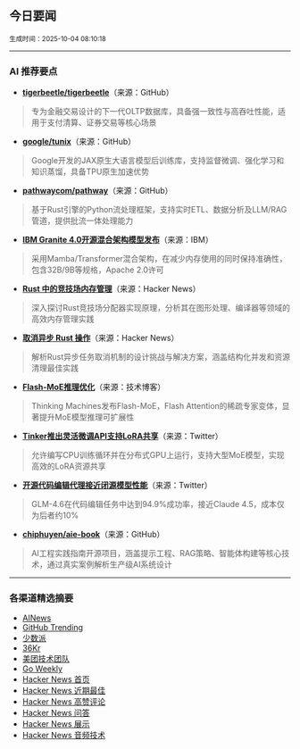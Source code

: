 ## 今日要闻

<sub> 生成时间：2025-10-04 08:10:18</sub>


---

### AI 推荐要点

- **[tigerbeetle/tigerbeetle](https://github.com/tigerbeetle/tigerbeetle)**（来源：GitHub）  
> 专为金融交易设计的下一代OLTP数据库，具备强一致性与高吞吐性能，适用于支付清算、证券交易等核心场景

- **[google/tunix](https://github.com/google/tunix)**（来源：GitHub）  
> Google开发的JAX原生大语言模型后训练库，支持监督微调、强化学习和知识蒸馏，具备TPU原生加速优势

- **[pathwaycom/pathway](https://github.com/pathwaycom/pathway)**（来源：GitHub）  
> 基于Rust引擎的Python流处理框架，支持实时ETL、数据分析及LLM/RAG管道，提供批流一体处理能力

- **[IBM Granite 4.0开源混合架构模型发布](https://www.ibm.com/new/announcements/ibm-granite-4-0-hyper-efficient-high-performance-hybrid-models)**（来源：IBM）  
> 采用Mamba/Transformer混合架构，在减少内存使用的同时保持准确性，包含32B/9B等规格，Apache 2.0许可

- **[Rust 中的竞技场内存管理](https://news.ycombinator.com/item?id=45467032)**（来源：Hacker News）  
> 深入探讨Rust竞技场分配器实现原理，分析其在图形处理、编译器等领域的高效内存管理实践

- **[取消异步 Rust 操作](https://news.ycombinator.com/item?id=45464632)**（来源：Hacker News）  
> 解析Rust异步任务取消机制的设计挑战与解决方案，涵盖结构化并发和资源清理最佳实践

- **[Flash-MoE推理优化](https://flash-moe.github.io/)**（来源：技术博客）  
> Thinking Machines发布Flash-MoE，Flash Attention的稀疏专家变体，显著提升MoE模型推理可扩展性

- **[Tinker推出灵活微调API支持LoRA共享](https://twitter.com/Smol_AI/status/1973622595124863044)**（来源：Twitter）  
> 允许编写CPU训练循环并在分布式GPU上运行，支持大型MoE模型，实现高效的LoRA资源共享

- **[开源代码编辑代理接近闭源模型性能](https://twitter.com/cline/status/1973870619013136850)**（来源：Twitter）  
> GLM-4.6在代码编辑任务中达到94.9%成功率，接近Claude 4.5，成本仅为后者约10%

- **[chiphuyen/aie-book](https://github.com/chiphuyen/aie-book)**（来源：GitHub）  
> AI工程实践指南开源项目，涵盖提示工程、RAG策略、智能体构建等核心技术，通过真实案例解析生产级AI系统设计

---

### 各渠道精选摘要
- [AINews](./ai_news_summary_2025-10-04.md)
- [GitHub Trending](./github_trending_2025-10-04.md)
- [少数派](./shaoshupai_2025-10-04.md)
- [36Kr](./36kr_summary_2025-10-04.md)
- [美团技术团队](./meituan_2025-10-04.md)
- [Go Weekly](./go_weekly_2025-10-04.md)
- [Hacker News 首页](./hacker_news_frontpage_2025-10-04.md)
- [Hacker News 近期最佳](./hacker_news_best_2025-10-04.md)
- [Hacker News 高赞评论](./hacker_news_top_comments_2025-10-04.md)
- [Hacker News 问答](./hacker_news_ask_2025-10-04.md)
- [Hacker News 展示](./hacker_news_show_2025-10-04.md)
- [Hacker News 音频技术](./hacker_news_audio_tech_2025-10-04.md)